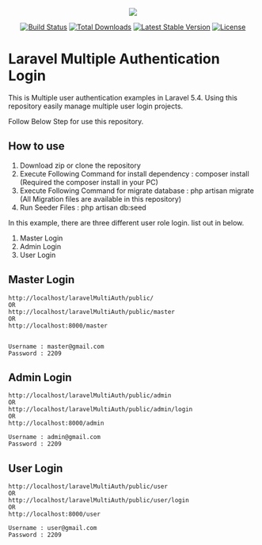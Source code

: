<p align="center"><img src="https://laravel.com/assets/img/components/logo-laravel.svg"></p>

<p align="center">
<a href="https://travis-ci.org/laravel/framework"><img src="https://travis-ci.org/laravel/framework.svg" alt="Build Status"></a>
<a href="https://packagist.org/packages/laravel/framework"><img src="https://poser.pugx.org/laravel/framework/d/total.svg" alt="Total Downloads"></a>
<a href="https://packagist.org/packages/laravel/framework"><img src="https://poser.pugx.org/laravel/framework/v/stable.svg" alt="Latest Stable Version"></a>
<a href="https://packagist.org/packages/laravel/framework"><img src="https://poser.pugx.org/laravel/framework/license.svg" alt="License"></a>
</p>

<h1>Laravel Multiple Authentication Login</h1>

This is Multiple user authentication examples in Laravel 5.4. Using this repository easily manage multiple user login projects.

Follow Below Step for use this repository.

## How to use

1. Download zip or clone the repository
2. Execute Following Command for install dependency : composer install (Required the composer install in your PC)
3. Execute Following Command for migrate database : php artisan migrate (All Migration files are available in this repository)
4. Run Seeder Files : php artisan db:seed

In this example, there are three different user role login. list out in below.

1. Master Login
2. Admin Login
3. User Login

## Master Login
    
    http://localhost/laravelMultiAuth/public/
    OR
    http://localhost/laravelMultiAuth/public/master
    OR
    http://localhost:8000/master
    

    Username : master@gmail.com
    Password : 2209

## Admin Login
    
    http://localhost/laravelMultiAuth/public/admin
    OR
    http://localhost/laravelMultiAuth/public/admin/login
    OR
    http://localhost:8000/admin
    
    Username : admin@gmail.com
    Password : 2209

## User Login
    
    http://localhost/laravelMultiAuth/public/user
    OR
    http://localhost/laravelMultiAuth/public/user/login
    OR
    http://localhost:8000/user

    Username : user@gmail.com
    Password : 2209
